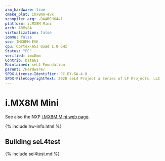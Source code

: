 ```yaml
---
arm_hardware: true
cmake_plat: imx8mm-evk
xcompiler_arg: -DAARCH64=1
platform: i.MX8M Mini
arch: ARMv8A
virtualization: false
iommu: false
soc: IMX8MM-EVK
cpu: Cortex-A53 Quad 1.8 GHz
Status: "FC"
verified: imx8mm
Contrib: Data61
Maintained: seL4 Foundation
parent: /Hardware/
SPDX-License-Identifier: CC-BY-SA-4.0
SPDX-FileCopyrightText: 2020 seL4 Project a Series of LF Projects, LLC.
---
```


# i.MX8M Mini

See also the NXP [i.MX8M Mini web page](https://www.nxp.com/products/i.MX8MMINI).

{% include hw-info.html %}

## Building seL4test

{% include sel4test.md %}

